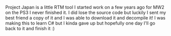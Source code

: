 Project Japan is a little RTM tool I started work on a few years ago for MW2 on the PS3 I never finished it. I did lose the source code but luckily I sent my best friend a copy of it and I was able to download it and decompile it! I was making this to learn C# but I kinda gave up but hopefully one day I'll go back to it and finish it :)
